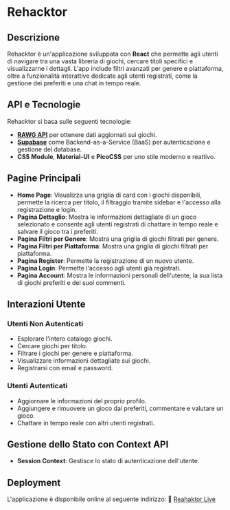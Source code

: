# Rehacktor

## Descrizione
Rehacktor è un'applicazione sviluppata con **React** che permette agli utenti di navigare tra una vasta libreria di giochi, cercare titoli specifici e visualizzarne i dettagli. L'app include filtri avanzati per genere e piattaforma, oltre a funzionalità interattive dedicate agli utenti registrati, come la gestione dei preferiti e una chat in tempo reale.

## API e Tecnologie
Rehacktor si basa sulle seguenti tecnologie:
- **[RAWG API](https://rawg.io/apidocs)** per ottenere dati aggiornati sui giochi.
- **[Supabase](https://supabase.com/)** come Backend-as-a-Service (BaaS) per autenticazione e gestione del database.
- **CSS Module**, **Material-UI** e **PicoCSS** per uno stile moderno e reattivo.

## Pagine Principali
- **Home Page**: Visualizza una griglia di card con i giochi disponibili, permette la ricerca per titolo, il filtraggio tramite sidebar e l'accesso alla registrazione e login.
- **Pagina Dettaglio**: Mostra le informazioni dettagliate di un gioco selezionato e consente agli utenti registrati di chattare in tempo reale e salvare il gioco tra i preferiti.
- **Pagina Filtri per Genere**: Mostra una griglia di giochi filtrati per genere.
- **Pagina Filtri per Piattaforma**: Mostra una griglia di giochi filtrati per piattaforma.
- **Pagina Register**: Permette la registrazione di un nuovo utente.
- **Pagina Login**: Permette l'accesso agli utenti già registrati.
- **Pagina Account**: Mostra le informazioni personali dell'utente, la sua lista di giochi preferiti e dei suoi commenti.

## Interazioni Utente
### Utenti Non Autenticati
- Esplorare l'intero catalogo giochi.
- Cercare giochi per titolo.
- Filtrare i giochi per genere e piattaforma.
- Visualizzare informazioni dettagliate sui giochi.
- Registrarsi con email e password.

### Utenti Autenticati
- Aggiornare le informazioni del proprio profilo.
- Aggiungere e rimuovere un gioco dai preferiti, commentare e valutare un gioco.
- Chattare in tempo reale con altri utenti registrati.

## Gestione dello Stato con Context API
- **Session Context**: Gestisce lo stato di autenticazione dell'utente.

## Deployment
L'applicazione è disponibile online al seguente indirizzo:
🔗 [Reahaktor Live](https://rehacktor-where-code-meets-the-game.vercel.app)

